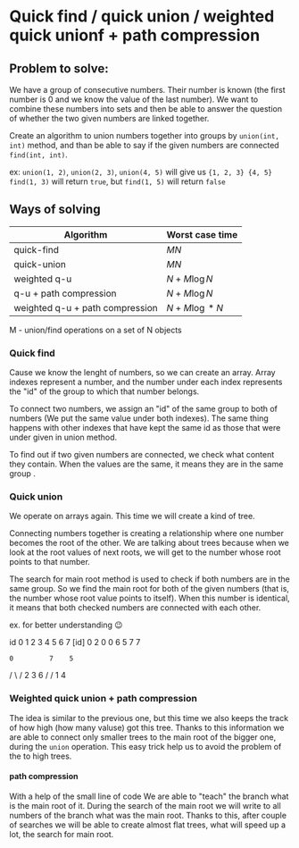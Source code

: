# Quick find / quick union / weighted quick unionf + path compression

## Problem to solve:
We have a group of consecutive numbers. Their number is known (the first number is 0 and we know the value of the last number). We want to combine these numbers into sets and then be able to answer the question of whether the two given numbers are linked together.

Create an algorithm to union numbers together into groups by `union(int, int)` method, and than be able to say if the given numbers are connected `find(int, int)`.

ex:
`union(1, 2)`, `union(2, 3)`, `union(4, 5)` will give us `{1, 2, 3} {4, 5}`
`find(1, 3)` will return `true`, but `find(1, 5)` will return `false`

## Ways of solving

| Algorithm | Worst case time |
| --- | --- |
| quick-find | $MN$ |
| quick-union | $MN$ |
| weighted q-u | $N + M\log{N}$ |
| q-u + path compression | $N + M\log{N}$ |
| weighted q-u + path compression | $N + M\log*{N}$ |

M - union/find operations on a set of N objects

### Quick find
Cause we know the lenght of numbers, so we can create an array. Array indexes represent a number, and the number under each index represents the "id" of the group to which that number belongs. 

To connect two numbers, we assign an "id" of the same group to both of numbers (We put the same value under both indexes). The same thing happens with other indexes that have kept the same id as those that were under given in union method.

To find out if two given numbers are connected, we check what content they contain. When the values are the same, it means they are in the same group .

### Quick union

We operate on arrays again. This time we will create a kind of tree.

Connecting numbers together is creating a relationship where one number becomes the root of the other. We are talking about trees because when we look at the root values of next roots, we will get to the number whose root points to that number.

The search for main root method is used to check if both numbers are in the same group. So we find the main root for both of the given numbers (that is, the number whose root value points to itself). When this number is identical, it means that both checked numbers are connected with each other.

ex. for better understanding :wink:

id   0 1 2 3 4 5 6 7
[id] 0 2 0 0 6 5 7 7

    0         7    5
   / \       /
  2   3     6
 /         /
1         4

### Weighted quick union + path compression

The idea is similar to the previous one, but this time we also keeps the track of how high (how many valuse) got this tree. Thanks to this information we are able to connect only smaller trees to the main root of the bigger one, during the `union` operation. This easy trick help us to avoid the problem of the to high trees.

#### path compression
With a help of the small line of code We are able to "teach" the branch what is the main root of it. During the search of the main root we will write to all numbers of the branch what was the main root. Thanks to this, after couple of searches we will be able to create almost flat trees, what will speed up a lot, the search for main root.